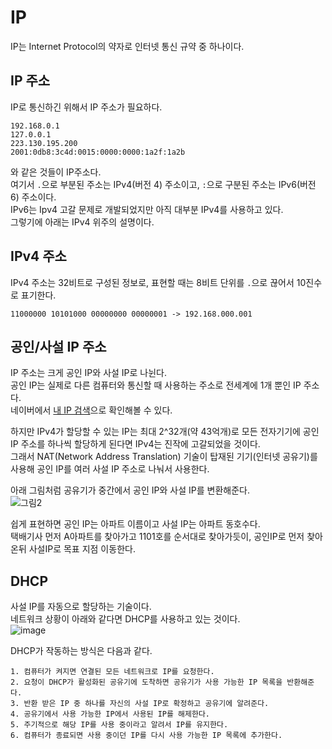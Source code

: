# IP
IP는 Internet Protocol의 약자로 인터넷 통신 규약 중 하나이다.

## IP 주소
IP로 통신하긴 위해서 IP 주소가 필요하다.
```
192.168.0.1
127.0.0.1
223.130.195.200
2001:0db8:3c4d:0015:0000:0000:1a2f:1a2b
```
와 같은 것들이 IP주소다.  
여기서 `.`으로 부분된 주소는 IPv4(버전 4) 주소이고, `:`으로 구분된 주소는 IPv6(버전 6) 주소이다.  
IPv6는 Ipv4 고갈 문제로 개발되었지만 아직 대부분 IPv4를 사용하고 있다.  
그렇기에 아래는 IPv4 위주의 설명이다.  

## IPv4 주소
IPv4 주소는 32비트로 구성된 정보로, 표현할 때는 8비트 단위를 `.`으로 끊어서 10진수로 표기한다.
```
11000000 10101000 00000000 00000001 -> 192.168.000.001
```

## 공인/사설 IP 주소
IP 주소는 크게 공인 IP와 사설 IP로 나뉜다.  
공인 IP는 실제로 다른 컴퓨터와 통신할 때 사용하는 주소로 전세계에 1개 뿐인 IP 주소다.  
네이버에서 [내 IP 검색](https://search.naver.com/search.naver?where=nexearch&sm=top_hty&fbm=0&ie=utf8&query=%EB%82%B4+ip)으로 확인해볼 수 있다.  

하지만 IPv4가 할당할 수 있는 IP는 최대 2^32개(약 43억개)로 모든 전자기기에 공인 IP 주소를 하나씩 할당하게 된다면 IPv4는 진작에 고갈되었을 것이다.  
그래서 NAT(Network Address Translation) 기술이 탑재된 기기(인터넷 공유기)를 사용해 공인 IP를 여러 사설 IP 주소로 나눠서 사용한다.  

아래 그림처럼 공유기가 중간에서 공인 IP와 사설 IP를 변환해준다.  
![그림2](https://github.com/normal111/TIL/assets/37904040/af1fc813-4299-4333-83a9-2ce5a8da185e)

쉽게 표현하면 공인 IP는 아파트 이름이고 사설 IP는 아파트 동호수다.  
택배기사 먼저 A아파트를 찾아가고 1101호를 순서대로 찾아가듯이, 공인IP로 먼저 찾아온뒤 사설IP로 목표 지점 이동한다.


## DHCP
사설 IP를 자동으로 할당하는 기술이다.  
네트워크 상황이 아래와 같다면 DHCP를 사용하고 있는 것이다.  
![image](https://github.com/normal111/TIL/assets/37904040/5f1678bf-45bc-4d22-8f8a-849656ee18de)

DHCP가 작동하는 방식은 다음과 같다.
```
1. 컴퓨터가 켜지면 연결된 모든 네트워크로 IP를 요청한다.
2. 요청이 DHCP가 활성화된 공유기에 도착하면 공유기가 사용 가능한 IP 목록을 반환해준다.
3. 반환 받은 IP 중 하나를 자신의 사설 IP로 확정하고 공유기에 알려준다.
4. 공유기에서 사용 가능한 IP에서 사용된 IP를 해제한다.
5. 주기적으로 해당 IP를 사용 중이라고 알려서 IP를 유지한다.
6. 컴퓨터가 종료되면 사용 중이던 IP를 다시 사용 가능한 IP 목록에 추가한다.
```
